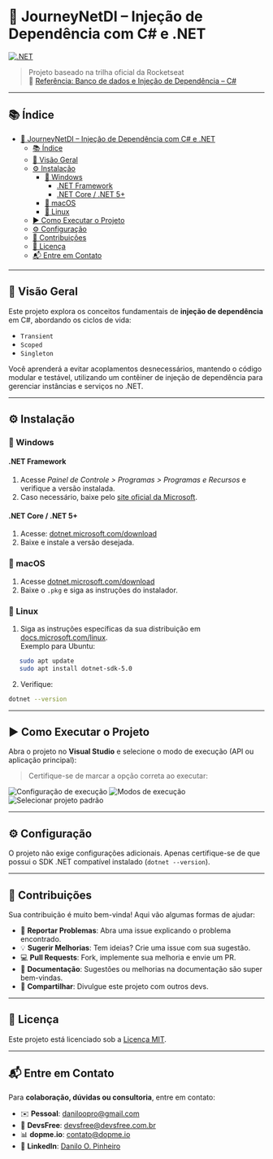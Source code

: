 # 🚀 JourneyNetDI – Injeção de Dependência com C# e .NET

[![.NET](https://github.com/daniloopinheiro/JourneyNetDI/actions/workflows/dotnet.yml/badge.svg)](https://github.com/daniloopinheiro/JourneyNetDI/actions/workflows/dotnet.yml)

> Projeto baseado na trilha oficial da Rocketseat  
> 🔗 [Referência: Banco de dados e Injeção de Dependência – C#](https://app.rocketseat.com.br/classroom/banco-de-dados-e-injecao-de-dependencia)

---

## 📚 Índice

- [🚀 JourneyNetDI – Injeção de Dependência com C# e .NET](#-journeynetdi--injeção-de-dependência-com-c-e-net)
  - [📚 Índice](#-índice)
  - [🔎 Visão Geral](#-visão-geral)
  - [⚙️ Instalação](#️-instalação)
    - [🔵 Windows](#-windows)
      - [.NET Framework](#net-framework)
      - [.NET Core / .NET 5+](#net-core--net-5)
    - [🍏 macOS](#-macos)
    - [🐧 Linux](#-linux)
  - [▶️ Como Executar o Projeto](#️-como-executar-o-projeto)
  - [⚙️ Configuração](#️-configuração)
  - [🤝 Contribuições](#-contribuições)
  - [📜 Licença](#-licença)
  - [📬 Entre em Contato](#-entre-em-contato)

---

## 🔎 Visão Geral

Este projeto explora os conceitos fundamentais de **injeção de dependência** em C#, abordando os ciclos de vida:

- `Transient`  
- `Scoped`  
- `Singleton`

Você aprenderá a evitar acoplamentos desnecessários, mantendo o código modular e testável, utilizando um contêiner de injeção de dependência para gerenciar instâncias e serviços no .NET.

---

## ⚙️ Instalação

### 🔵 Windows

#### .NET Framework
1. Acesse *Painel de Controle > Programas > Programas e Recursos* e verifique a versão instalada.  
2. Caso necessário, baixe pelo [site oficial da Microsoft](https://dotnet.microsoft.com/en-us/download/dotnet-framework).

#### .NET Core / .NET 5+
1. Acesse: [dotnet.microsoft.com/download](https://dotnet.microsoft.com/download)  
2. Baixe e instale a versão desejada.

### 🍏 macOS

1. Acesse [dotnet.microsoft.com/download](https://dotnet.microsoft.com/download)  
2. Baixe o `.pkg` e siga as instruções do instalador.

### 🐧 Linux

1. Siga as instruções específicas da sua distribuição em [docs.microsoft.com/linux](https://docs.microsoft.com/dotnet/core/install/linux).  
   Exemplo para Ubuntu:

```bash
   sudo apt update
   sudo apt install dotnet-sdk-5.0
```

2. Verifique:

```bash
dotnet --version
```

---

## ▶️ Como Executar o Projeto

Abra o projeto no **Visual Studio** e selecione o modo de execução (API ou aplicação principal):

> Certifique-se de marcar a opção correta ao executar:

![Configuração de execução](https://github.com/daniloopinheiro/journey-csharp-injecao-de-dependencias/assets/64677271/226e1912-bc53-4a7e-bb65-1f30dc937502)
![Modos de execução](https://github.com/daniloopinheiro/journey-csharp-injecao-de-dependencias/assets/64677271/299c559f-569a-464a-96fb-f14880e6e49c)
![Selecionar projeto padrão](https://github.com/daniloopinheiro/journey-csharp-injecao-de-dependencias/assets/64677271/5ecbc3b0-e9af-4f3c-a64a-51d1c57b0cce)

---

## ⚙️ Configuração

O projeto não exige configurações adicionais.
Apenas certifique-se de que possui o SDK .NET compatível instalado (`dotnet --version`).

---

## 🤝 Contribuições

Sua contribuição é muito bem-vinda! Aqui vão algumas formas de ajudar:

* 📌 **Reportar Problemas**: Abra uma issue explicando o problema encontrado.
* 💡 **Sugerir Melhorias**: Tem ideias? Crie uma issue com sua sugestão.
* 💻 **Pull Requests**: Fork, implemente sua melhoria e envie um PR.
* 📝 **Documentação**: Sugestões ou melhorias na documentação são super bem-vindas.
* 📣 **Compartilhar**: Divulgue este projeto com outros devs.

---

## 📜 Licença

Este projeto está licenciado sob a [Licença MIT](LICENSE).

---

## 📬 Entre em Contato

Para **colaboração, dúvidas ou consultoria**, entre em contato:

* ✉️ **Pessoal**: [daniloopro@gmail.com](mailto:daniloopro@gmail.com)
* 🏢 **DevsFree**: [devsfree@devsfree.com.br](mailto:devsfree@devsfree.com.br)
* 📊 **dopme.io**: [contato@dopme.io](mailto:contato@dopme.io)
* 💼 **LinkedIn**: [Danilo O. Pinheiro](https://www.linkedin.com/in/daniloopinheiro)

